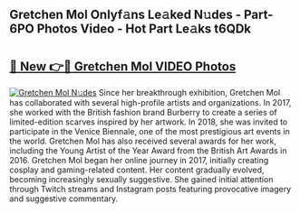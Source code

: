 ## Gretchen Mol Onlyf𝚊ns Le𝚊ked N𝚞des - Part-6PO Photos Video - Hot Part Le𝚊ks t6QDk

# <h2><a href="http://ab83122.deff.icu/?id=Gretchen+Mol">🔗 New 👉🔴 Gretchen Mol VIDEO Photos</a></h2>

[![Gretchen Mol N𝚞des](https://i.imgur.com/rIISA9y.gif)](http://ab83122.deff.icu/?id=Gretchen+Mol)
Since her breakthrough exhibition, Gretchen Mol has collaborated with several high-profile artists and organizations. In 2017, she worked with the British fashion brand Burberry to create a series of limited-edition scarves inspired by her artwork. In 2018, she was invited to participate in the Venice Biennale, one of the most prestigious art events in the world. Gretchen Mol has also received several awards for her work, including the Young Artist of the Year Award from the British Art Awards in 2016. Gretchen Mol began her online journey in 2017, initially creating cosplay and gaming-related content. Her content gradually evolved, becoming increasingly sexually suggestive. She gained initial attention through Twitch streams and Instagram posts featuring provocative imagery and suggestive commentary.
